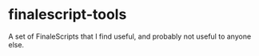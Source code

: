 # finalescript-tools
A set of FinaleScripts that I find useful, and probably not useful to anyone else.
